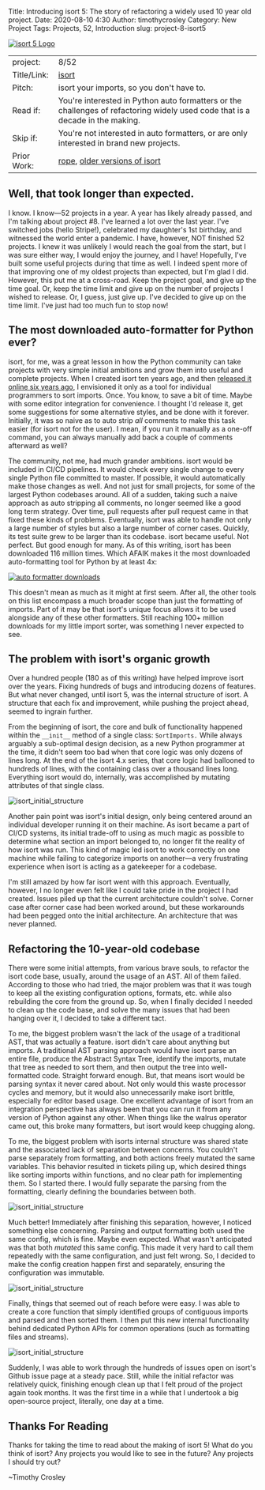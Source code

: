 Title: Introducing isort 5: The story of refactoring a widely used 10 year old project.
Date: 2020-08-10 4:30
Author: timothycrosley
Category: New Project
Tags: Projects, 52, Introduction
slug: project-8-isort5

<script src="https://ajax.googleapis.com/ajax/libs/webfont/1.6.26/webfont.js"></script>
<script>
  WebFont.load({
    google: {
      families: ['danielbd']
    }
  });
</script>

[![isort 5 Logo](https://raw.githubusercontent.com/timothycrosley/isort/develop/art/logo_5.png)](https://timothycrosley.github.io/isort/)

| | |
| ------------| -----------------------------------------------------------------------------------------------------------------------------------------------------------------------|
| project: | 8/52 |
| Title/Link: | [isort](https://timothycrosley.github.io/isort/) |
| Pitch: | isort your imports, so you don't have to. |
| Read if: | You're interested in Python auto formatters or the challenges of refactoring widely used code that is a decade in the making. |
| Skip if: | You're not interested in auto formatters, or are only interested in brand new projects. |
| Prior Work: | [rope](https://pypi.org/project/rope/), [older versions of isort](https://www.reddit.com/r/Python/comments/1lr8gf/automatically_turn_messy_python_imports_into/) |

## Well, that took longer than expected.

I know. I know—52 projects in a year. A year has likely already passed, and I'm talking about project #8. I've learned a lot over the last year. I've switched jobs (hello Stripe!), celebrated my daughter's 1st birthday, and witnessed the world enter a pandemic. I have, however, NOT finished 52 projects. I knew it was unlikely I would reach the goal from the start, but I was sure either way, I would enjoy the journey, and I have! Hopefully, I've built some useful projects during that time as well. I indeed spent more of that improving one of my oldest projects than expected, but I'm glad I did. However, this put me at a cross-road. Keep the project goal, and give up the time goal. Or, keep the time limit and give up on the number of projects I wished to release. Or, I guess, just give up. I've decided to give up on the time limit. I've just had too much fun to stop now!

## The most downloaded auto-formatter for Python ever?

isort, for me, was a great lesson in how the Python community can take projects with very simple initial ambitions and grow them into useful and complete projects. When I created isort ten years ago, and then [released it online six years ago](https://www.reddit.com/r/Python/comments/1lr8gf/automatically_turn_messy_python_imports_into/), I envisioned it only as a tool for individual programmers to sort imports. Once. You know, to save a bit of time. Maybe with some editor integration for convenience. I thought I'd release it, get some suggestions for some alternative styles, and be done with it forever. Initially, it was so naive as to auto strip *all* comments to make this task easier (for isort not for the user). I mean, if you run it manually as a one-off command, you can always manually add back a couple of comments afterward as well?

The community, not me, had much grander ambitions. isort would be included in CI/CD pipelines. It would check every single change to every single Python file committed to master. If possible, it would automatically make those changes as well. And not just for small projects, for some of the largest Python codebases around. All of a sudden, taking such a naive approach as auto stripping all comments, no longer seemed like a good long term strategy. Over time, pull requests after pull request came in that fixed these kinds of problems. Eventually, isort was able to handle not only a large number of styles but also a large number of corner cases. Quickly, its test suite grew to be larger than its codebase. isort became useful. Not perfect. But good enough for many. As of this writing, isort has been downloaded 116 million times. Which AFAIK makes it the most downloaded auto-formatting tool for Python by at least 4x:

[![auto formatter downloads](images/isort_downloads.png)](https://pepy.tech/project/isort)

This doesn't mean as much as it might at first seem. After all, the other tools on this list encompass a much broader scope than just the formatting of imports. Part of it may be that isort's unique focus allows it to be used alongside any of these other formatters. Still reaching 100+ million downloads for my little import sorter, was something I never expected to see.

## The problem with isort's organic growth

Over a hundred people (180 as of this writing) have helped improve isort over the years. Fixing hundreds of bugs and introducing dozens of features. But what never changed, until isort 5, was the internal structure of isort. A structure that each fix and improvement, while pushing the project ahead, seemed to ingrain further.

From the beginning of isort, the core and bulk of functionality happened within the `__init__` method of a single class: `SortImports.` While always arguably a sub-optimal design decision, as a new Python programmer at the time, it didn't seem too bad when that core logic was only dozens of lines long. At the end of the isort 4.x series, that core logic had ballooned to hundreds of lines, with the containing class over a thousand lines long. Everything isort would do, internally, was accomplished by mutating attributes of that single class.

![isort_initial_structure](images/isort_initial.svg)

Another pain point was isort's initial design, only being centered around an individual developer running it on their machine.
As isort became a part of CI/CD systems, its initial trade-off to using as much magic as possible to determine what section an import belonged to, no longer fit the reality of how isort was run. This kind of magic led isort to work correctly on one machine while failing to categorize imports on another—a very frustrating experience when isort is acting as a gatekeeper for a codebase.

I'm still amazed by how far isort went with this approach. Eventually, however, I no longer even felt like I could take pride in the project I had created. Issues piled up that the current architecture couldn't solve. Corner case after corner case had been worked around, but these workarounds had been pegged onto the initial architecture. An architecture that was never planned.

## Refactoring the 10-year-old codebase

There were some initial attempts, from various brave souls, to refactor the isort code base, usually, around the usage of an AST. All of them failed. According to those who had tried, the major problem was that it was tough to keep all the existing configuration options, formats, etc. while also rebuilding the core from the ground up. So, when I finally decided I needed to clean up the code base, and solve the many issues that had been hanging over it, I decided to take a different tact.

To me, the biggest problem wasn't the lack of the usage of a traditional AST, that was actually a feature. isort didn't care about anything but imports. A traditional AST parsing approach would have isort parse an entire file, produce the Abstract Syntax Tree, identify the imports, mutate that tree as needed to sort them, and then output the tree into well-formatted code. Straight forward enough. But, that means isort would be parsing syntax it never cared about. Not only would this waste processor cycles and memory, but it would also unnecessarily make isort brittle, especially for editor based usage. One excellent advantage of isort from an integration perspective has always been that you can run it from any version of Python against any other. When things like the walrus operator came out, this broke many formatters, but isort would keep chugging along.

To me, the biggest problem with isorts internal structure was shared state and the associated lack of separation between concerns. You couldn't parse separately from formatting, and both actions freely mutated the same variables. This behavior resulted in tickets piling up, which desired things like sorting imports within functions, and no clear path for implementing them. So I started there. I would fully separate the parsing from the formatting, clearly defining the boundaries between both.

![isort_initial_structure](images/isort_refactor1.svg)

Much better! Immediately after finishing this separation, however, I noticed something else concerning. Parsing and output formatting both used the same config, which is fine. Maybe even expected. What wasn't anticipated was that both *mutated* this same config. This made it very hard to call them repeatedly with the same configuration, and just felt wrong. So, I decided to make the config creation happen first and separately, ensuring the configuration was immutable.

![isort_initial_structure](images/isort_refactor2.svg)

Finally, things that seemed out of reach before were easy. I was able to create a core function that simply identified groups of contiguous imports and parsed and then sorted them. I then put this new internal functionality behind dedicated Python APIs for common operations (such as formatting files and streams).

![isort_initial_structure](images/isort_refactor3.svg)

Suddenly, I was able to work through the hundreds of issues open on isort's Github issue page at a steady pace. Still, while the initial refactor was relatively quick, finishing enough clean up that I felt proud of the project again took months. It was the first time in a while that I undertook a big open-source project, literally, one day at a time.

## Thanks For Reading

Thanks for taking the time to read about the making of isort 5!
What do you think of isort? Any projects you would like to see in the future? Any projects I should try out?

~Timothy Crosley
